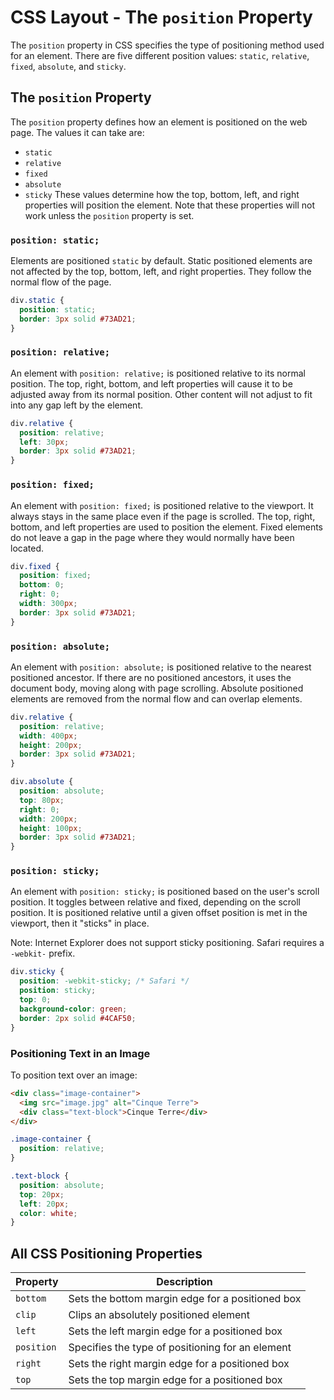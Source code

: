 # CSS Layout - The `position` Property
The `position` property in CSS specifies the type of positioning method used for an element. There are five different position values: `static`, `relative`, `fixed`, `absolute`, and `sticky`.
## The `position` Property
The `position` property defines how an element is positioned on the web page. The values it can take are:
- `static`
- `relative`
- `fixed`
- `absolute`
- `sticky`
These values determine how the top, bottom, left, and right properties will position the element. Note that these properties will not work unless the `position` property is set.
### `position: static;`

Elements are positioned `static` by default. Static positioned elements are not affected by the top, bottom, left, and right properties. They follow the normal flow of the page.

```css
div.static {
  position: static;
  border: 3px solid #73AD21;
}
```

### `position: relative;`

An element with `position: relative;` is positioned relative to its normal position. The top, right, bottom, and left properties will cause it to be adjusted away from its normal position. Other content will not adjust to fit into any gap left by the element.

```css
div.relative {
  position: relative;
  left: 30px;
  border: 3px solid #73AD21;
}
```

### `position: fixed;`

An element with `position: fixed;` is positioned relative to the viewport. It always stays in the same place even if the page is scrolled. The top, right, bottom, and left properties are used to position the element. Fixed elements do not leave a gap in the page where they would normally have been located.

```css
div.fixed {
  position: fixed;
  bottom: 0;
  right: 0;
  width: 300px;
  border: 3px solid #73AD21;
}
```

### `position: absolute;`

An element with `position: absolute;` is positioned relative to the nearest positioned ancestor. If there are no positioned ancestors, it uses the document body, moving along with page scrolling. Absolute positioned elements are removed from the normal flow and can overlap elements.

```css
div.relative {
  position: relative;
  width: 400px;
  height: 200px;
  border: 3px solid #73AD21;
}

div.absolute {
  position: absolute;
  top: 80px;
  right: 0;
  width: 200px;
  height: 100px;
  border: 3px solid #73AD21;
}
```

### `position: sticky;`

An element with `position: sticky;` is positioned based on the user's scroll position. It toggles between relative and fixed, depending on the scroll position. It is positioned relative until a given offset position is met in the viewport, then it "sticks" in place.

Note: Internet Explorer does not support sticky positioning. Safari requires a `-webkit-` prefix.

```css
div.sticky {
  position: -webkit-sticky; /* Safari */
  position: sticky;
  top: 0;
  background-color: green;
  border: 2px solid #4CAF50;
}
```

### Positioning Text in an Image

To position text over an image:

```html
<div class="image-container">
  <img src="image.jpg" alt="Cinque Terre">
  <div class="text-block">Cinque Terre</div>
</div>
```

```css
.image-container {
  position: relative;
}

.text-block {
  position: absolute;
  top: 20px;
  left: 20px;
  color: white;
}
```

## All CSS Positioning Properties

| Property  | Description                                            |
|-----------|--------------------------------------------------------|
| `bottom`  | Sets the bottom margin edge for a positioned box       |
| `clip`    | Clips an absolutely positioned element                 |
| `left`    | Sets the left margin edge for a positioned box         |
| `position`| Specifies the type of positioning for an element       |
| `right`   | Sets the right margin edge for a positioned box        |
| `top`     | Sets the top margin edge for a positioned box          |
